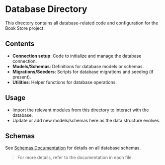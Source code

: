 # Database Directory

This directory contains all database-related code and configuration for the Book Store project.

## Contents

- **Connection setup**: Code to initialize and manage the database connection.
- **Models/Schemas**: Definitions for database models or schemas.
- **Migrations/Seeders**: Scripts for database migrations and seeding (if present).
- **Utilities**: Helper functions for database operations.

## Usage

- Import the relevant modules from this directory to interact with the database.
- Update or add new models/schemas here as the data structure evolves.

## Schemas

See [Schemas Documentation](schemas/README.md) for details on all database schemas.

> For more details, refer to the documentation in each file.
